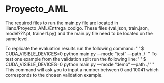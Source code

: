 # Proyecto_AML

The required files to run the main.py file are located in illano/Proyecto_AML/Entrega_codigo. These files (val.json, train.json, model???.pt, trainer1.py) and the main.py file need to be located on the same level. 

To replicate the evaluation results run the following command:
'''
$ CUDA_VISIBLE_DEVICES=0 python main.py —mode “test” —path ./ 
'''
To test one example from the validation split run the following line:
'''
$ CUDA_VISIBLE_DEVICES=0 python main.py —mode “demo” —path ./ 
'''
This command will ask you to input a number between 0 and 10041 which corresponds to the chosen validation example.
